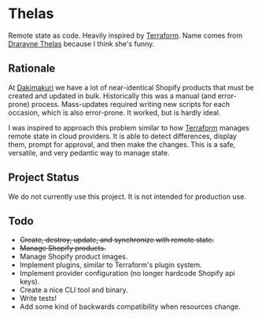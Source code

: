 # Thelas

Remote state as code. Heavily inspired by [Terraform](https://www.terraform.io/). Name comes from [Drarayne Thelas](https://en.uesp.net/wiki/Morrowind:Drarayne_Thelas) because I think she's funny.

## Rationale

At [Dakimakuri](https://dakimakuri.com) we have a lot of near-identical Shopify products that must be created and updated in bulk. Historically this was a manual (and error-prone) process. Mass-updates required writing new scripts for each occasion, which is also error-prone. It worked, but is hardly ideal.

I was inspired to approach this problem similar to how [Terraform](https://www.terraform.io/) manages remote state in cloud providers. It is able to detect differences, display them, prompt for approval, and then make the changes. This is a safe, versatile, and very pedantic way to manage state.

## Project Status

We do not currently use this project. It is not intended for production use.

## Todo

* ~~Create, destroy, update, and synchronize with remote state.~~
* ~~Manage Shopify products.~~
* Manage Shopify product images.
* Implement plugins, similar to Terraform's plugin system.
* Implement provider configuration (no longer hardcode Shopify api keys).
* Create a nice CLI tool and binary.
* Write tests!
* Add some kind of backwards compatibility when resources change.
